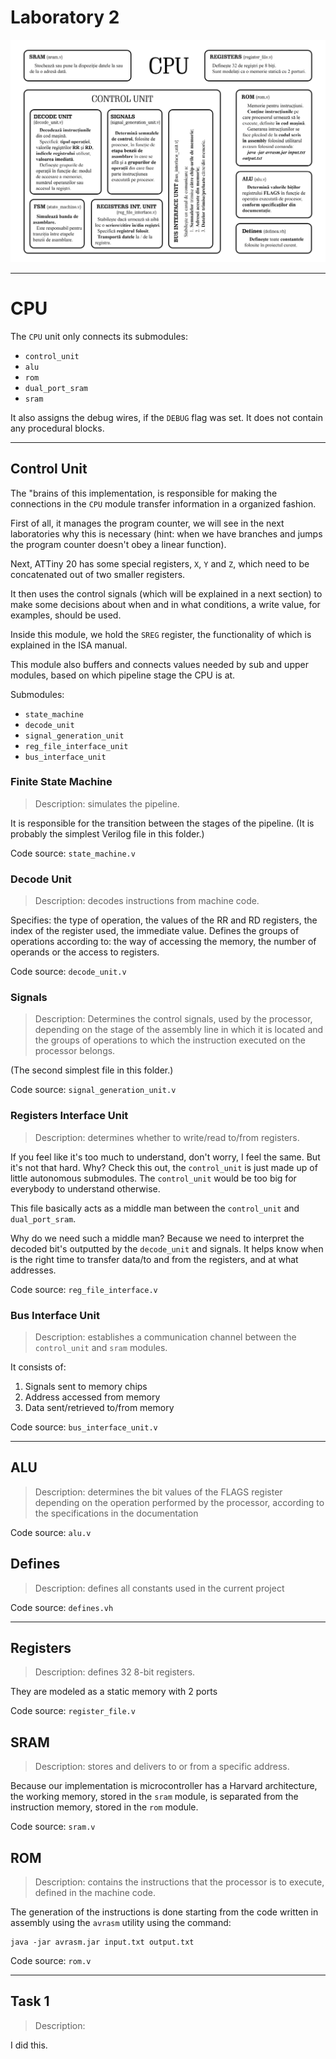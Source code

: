 # Laboratory 2

![cheatsheet](cheatsheet_skel.png)

---

# CPU

The `CPU` unit only connects its submodules:

- `control_unit`
- `alu`
- `rom`
- `dual_port_sram`
- `sram`

It also assigns the debug wires, if the `DEBUG` flag was set. It does not
contain any procedural blocks. 

---

## Control Unit

The "brains of this implementation, is responsible for making the connections in the `CPU` module transfer information in a organized fashion.

First of all, it manages the program counter, we will see in the next
laboratories why this is necessary (hint: when we have branches and jumps the
program counter doesn't obey a linear function).

Next, ATTiny 20 has some special registers, `X`, `Y` and `Z`, which need to be
concatenated out of two smaller registers.

It then uses the control signals (which will be explained in a next section) to
make some decisions about when and in what conditions, a write value, for
examples, should be used.

Inside this module, we hold the `SREG` register, the functionality of which is explained in the ISA manual.

This module also buffers and connects values needed by sub and upper modules,
based on which pipeline stage the CPU is at.

Submodules:

- `state_machine`
- `decode_unit`
- `signal_generation_unit`
- `reg_file_interface_unit`
- `bus_interface_unit`

### Finite State Machine

> Description: simulates the pipeline.

It is responsible for the transition between the stages of the pipeline. (It is probably the simplest Verilog file in this folder.)

Code source: `state_machine.v`

### Decode Unit

> Description: decodes instructions from machine code.

Specifies: the type of operation, the values of the RR and RD registers,
the index of the register used, the immediate value.
Defines the groups of operations according to: the way of accessing the memory,
the number of operands or the access to registers.

Code source: `decode_unit.v`

### Signals

> Description: Determines the control signals, used by the processor,
> depending on the stage of the assembly line in which it is located and
> the groups of operations to which the instruction executed on the processor
> belongs.

(The second simplest file in this folder.)

Code source: `signal_generation_unit.v`

### Registers Interface Unit
> Description: determines whether to write/read to/from registers.

If you feel like it's too much to understand, don't worry, I feel the same. But
it's not that hard. Why? Check this out, the `control_unit` is just made up of
little autonomous submodules. The `control_unit` would be too big for everybody
to understand otherwise.

This file basically acts as a middle man between the `control_unit` and
`dual_port_sram`.

Why do we need such a middle man? Because we need to interpret the decoded
bit's outputted by the `decode_unit` and signals. It helps know when is the
right time to transfer data/to and from the registers, and at what addresses.

Code source: `reg_file_interface.v`

### Bus Interface Unit

> Description: establishes a communication channel between the `control_unit` and `sram` modules. 

It consists of:

1. Signals sent to memory chips
2. Address accessed from memory
3. Data sent/retrieved to/from memory

Code source: `bus_interface_unit.v`

---

## ALU

> Description: determines the bit values ​​of the FLAGS register depending on
> the operation performed by the processor, according to the specifications in
> the documentation

Code source: `alu.v`

## Defines

> Description: defines all constants used in the current project

Code source: `defines.vh`

---

## Registers

> Description: defines 32 8-bit registers.

They are modeled as a static memory with 2 ports

Code source: `register_file.v`

## SRAM

> Description: stores and delivers to or from a specific address.

Because our implementation is microcontroller has a Harvard architecture, the
working memory, stored in the `sram` module, is separated from the instruction
memory, stored in the `rom` module.

Code source: `sram.v`

## ROM

> Description: contains the instructions that the processor is to execute,
> defined in the machine code.

The generation of the instructions is done starting from the code written in
assembly using the `avrasm` utility using the command:

```shell
java -jar avrasm.jar input.txt output.txt
```

Code source: `rom.v`

---

## Task 1

> Description:

I did this.
